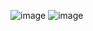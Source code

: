 ![image](https://github.com/AnnaYuntung/WAP/assets/165666189/a5ec9b69-4f89-4680-927d-c866539e361d)
![image](https://github.com/AnnaYuntung/WAP/assets/165666189/0349ea3f-5813-46ac-870b-a3f0bea7fc63)
